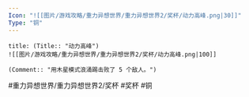 ```yaml
---
Icon: "![[图片/游戏攻略/重力异想世界/重力异想世界2/奖杯/动力高峰.png|30]]"
Type: "铜"
---
```

```ad-common-bronze-trophy
title: (Title:: "动力高峰")
![[图片/游戏攻略/重力异想世界/重力异想世界2/奖杯/动力高峰.png|100]]

(Comment:: "用木星模式浪涌踢击败了 5 个敌人。")
```

#重力异想世界/重力异想世界2/奖杯 #奖杯 #铜
